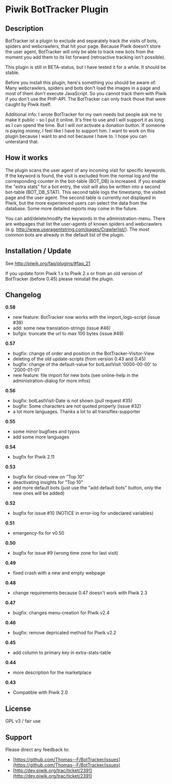 # Piwik BotTracker Plugin 

## Description

BotTracker ist a plugin to exclude and separately track the visits of bots, spiders and webcrawlers, that hit your page. Because Piwik doesn't store the user agent, BotTracker will only be able to track new bots from the moment you add them to its list forward (retroactive tracking isn't possible).

This plugin is still in BETA-status, but I have tested it for a while. It should be stable.

Before you install this plugin, here's something you should be aware of:
Many webcrawlers, spiders and bots don't load the images in a page and most of them don't execute JavaScript. So you cannot track them with Piwik if you don't use the PHP-API. The BotTracker can only track those that were caught by Piwik itself.

Additional info:
I wrote BotTracker for my own needs but people ask me to make it public - so I put it online.
It's free to use and I will support it as long as I can spend the time. But I will *not* activate a donation button. If someone is paying money, I feel like I have to support him. 
I want to work on this plugin because I want to and not because I have to. I hope you can unterstand that.

## How it works

The plugin scans the user agent of any incoming visit for specific keywords. If the keyword is found, the visit is excluded from the normal log and the corresponding counter in the bot-table (BOT_DB) is increased.
If you enable the "extra stats" for a bot entry, the visit will also be written into a second bot-table (BOT_DB_STAT). This second table logs the timestamp, the visited page and the user agent. The second table is currently not displayed in Piwik, but the more experienced users can select the data from the database. Some more detailed reports may come in the future.

You can add/delete/modify the keywords in the administration-menu. There are webpages that list the user-agents of known spiders and webcrawlers (e.g. http://www.useragentstring.com/pages/Crawlerlist/). The most common bots are already in the default list of the plugin.

## Installation / Update

See http://piwik.org/faq/plugins/#faq_21

If you update form Piwik 1.x to Piwik 2.x or from an old version of BotTracker (before 0.45) please reinstall the plugin.

## Changelog

__0.58__
* new feature: BotTracker now works with the import_logs-script (issue #38)
* add: some new translation-strings (issue #46)
* bufgix: truncate the url to max 100 bytes (issue #49)

__0.57__
* bugfix: change of order and position in the BotTracker-Visitor-View
* deleting of the old update-scripts (from version 0.43 and 0.45)
* bugfix: change of the default-value for botLastVisit '0000-00-00' to '2000-01-01'
* new feature: file import for new bots (see online-help in the administration-dialog for more infos)

__0.56__
* bugfix: botLastVisit-Date is not shown (pull request #35)
* bugfix: Some characters are not quoted properly (issue #32)
* a lot more languages. Thanks a lot to all transiflex-supporter

__0.55__
* some minor bugfixes and typos
* add some more languages

__0.54__
* bugfix for Piwik 2.11

__0.53__
* bugfix for cloud-view on "Top 10"
* deactivating insights for "Top 10"
* add more default bots (just use the "add default bots" button, only the new ones will be added)

__0.52__
* bugfix for issue #10 (NOTICE in error-log for undeclared variables)

__0.51__
* emergency-fix for v0.50

__0.50__
* bugfix for issue #9 (wrong time zone for last visit)

__0.49__
* fixed crash with a new and empty webpage

__0.48__
* change requirements because 0.47 doesn't work with Piwik 2.3

__0.47__
* bugfix: changes menu-creation for Piwik v2.4

__0.46__
* bugfix: remove depricated method for Piwik v2.2

__0.45__
* add column to primary key in extra-stats-table

__0.44__
* more description for the marketplace

__0.43__
* Compatible with Piwik 2.0

## License

GPL v3 / fair use

## Support

Please direct any feedback to: 

* [https://github.com/Thomas--F/BotTracker/issues](https://github.com/Thomas--F/BotTracker/issues)
* [http://dev.piwik.org/trac/ticket/2391](http://dev.piwik.org/trac/ticket/2391)

